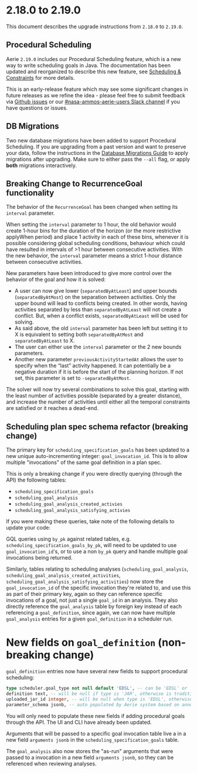 # 2.18.0 to 2.19.0

This document describes the upgrade instructions from `2.18.0` to `2.19.0`.

## Procedural Scheduling
Aerie `2.19.0` includes our Procedural Scheduling feature, which is a new way to write scheduling goals in Java. The documentation has been updated and reorganized to describe this new feature, see [Scheduling & Constraints](https://nasa-ammos.github.io/aerie-docs/scheduling-and-constraints/introduction/) for more details.

This is an early-release feature which may see some significant changes in future releases as we refine the idea - please feel free to submit feedback via [Github issues](https://github.com/NASA-AMMOS/aerie/issues) or our [#nasa-ammos-aerie-users Slack channel](https://jpl.slack.com/archives/C0163E42UBF) if you have questions or issues.

## DB Migrations
Two new database migrations have been added to support Procedural Scheduling. If you are upgrading from a past version and want to preserve your data, follow the instructions in the
[Database Migrations Guide](../deployment/advanced-database-migrations.mdx) to apply migrations after upgrading. Make sure to either pass the `--all` flag, or apply **both** migrations interactively.

## Breaking Change to RecurrenceGoal functionality
The behavior of the `RecurrenceGoal` has been changed when setting its `interval` parameter.

When setting the `interval` parameter to 1 hour, the old behavior would create 1-hour bins for the duration of the horizon (or the more restrictive applyWhen period) and place 1 activity in each of these bins, whenever it is possible considering global scheduling conditions, behaviour which could have resulted in intervals of >1 hour between consecutive activities. With the new behavior, the `interval` parameter means a strict 1-hour distance between consecutive activities.

New parameters have been introduced to give more control over the behavior of the goal and how it is solved:
- A user can now give lower (`separatedByAtLeast`) and upper bounds (`separatedByAtMost`)  on the separation between activities. Only the upper bound will lead to conflicts being created. In other words, having activities separated by less than `separatedByAtLeast` will not create a conflict. But, when a conflict exists, `separatedByAtLeast` will be used for solving.
- As said above, the old `interval` parameter has been left but setting it to X is equivalent to setting both `separatedByAtMost` and `separatedByAtLeast` to X.
- The user can either use the `interval` parameter or the 2 new bounds parameters.
- Another new parameter `previousActivityStartedAt` allows the user to specify when the “last” activity happened. It can potentially be a negative duration if it is before the start of the planning horizon. If not set, this parameter is set to `-separatedByAtMost`.

The solver will now try several combinations to solve this goal, starting with the least number of activities possible (separated by a greater distance), and increase the number of activities until either all the temporal constraints are satisfied or it reaches a dead-end.

## Scheduling plan spec schema refactor (breaking change)

The primary key for `scheduling_specification_goals` has been updated to a new unique auto-incrementing integer: `goal_invocation_id`. This is to allow multiple "invocations" of the same goal definition in a plan spec.

This is only a breaking change if you were directly querying (through the API) the following tables:
- `scheduling_specification_goals`
- `scheduling_goal_analysis`
- `scheduling_goal_analysis_created_activies`
- `scheduling_goal_analysis_satisfying_activies`

If you were making these queries, take note of the following details to update your code:

GQL queries using `by_pk` against related tables, e.g. `scheduling_specification_goals_by_pk`, will need to be updated to use `goal_invocation_id`'s, or to use a non `by_pk` query and handle multiple goal invocations being returned.

Similarly, tables relating to scheduling analyses (`scheduling_goal_analysis`, `scheduling_goal_analysis_created_activities`, `scheduling_goal_analysis_satisfying_activities`) now store the `goal_invocation_id` of the specific invocation they're related to, and use this as part of their primary key, again so they can reference specific invocations of a goal, not just a single `goal_id` in an analysis. They also directly reference the `goal_analysis` table by foreign key instead of each referencing a `goal_definition`, since again, we can now have multiple `goal_analysis` entries for a given `goal_definition` in a scheduler run.

# New fields on `goal_definition` (non-breaking change)

`goal_definition` entries now have several new fields to support procedural scheduling:

```sql
type scheduler.goal_type not null default 'EDSL', -- can be 'EDSL' or 'JAR'
definition text, -- will be null if type is 'JAR', otherwise is traditional EDSL code
uploaded_jar_id integer, -- will be null when type is 'EDSL', otherwise references uploaded procedure jar
parameter_schema jsonb, -- auto populated by Aerie system based on annoations in procedure source code
```

You will only need to populate these new fields if adding procedural goals through the API. The UI and CLI have already been updated.

Arguments that will be passed to a specific goal invocation table live a in a new field `arguments jsonb` in the `scheduling_specification_goals` table.

The `goal_analysis` also now stores the "as-run" arguments that were passed to a invocation in a new field `arguments jsonb`, so they can be referenced when reviewing analyses.
